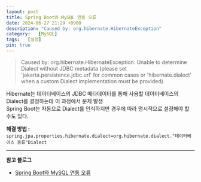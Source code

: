 ```yaml
---
layout: post
title: Spring Boot와 MySQL 연동 오류
date: 2024-06-27 21:29 +0900
description: "Caused by: org.hibernate.HibernateException"
category:   [MySQL]
tags:   [설정]
pin: true
---
```


> Caused by: org.hibernate.HibernateException: Unable to determine Dialect without JDBC metadata
(please set 'jakarta.persistence.jdbc.url' for common cases or 'hibernate.dialect' when a custom Dialect implementation must be provided)  

Hibernate는 데이터베이스의 JDBC 메타데이터를 통해 사용할 데이터베이스의 Dialect를 결정하는데 이 과정에서 문제 발생  
Spring Boot는 자동으로 Dialect를 인식하지만 경우에 따라 명시적으로 설정해야 할 수도 있다.  

**해결 방법 :** `spring.jpa.properties.hibernate.dialect=org.hibernate.dialect."데이터베이스 종류"Dialect`  
<script src="https://gist.github.com/1haann/21ce574c401c3346d5aa9fe6f83edece.js"></script>  

---

**참고 블로그**  
- [Spring Boot와 MySQL 연동 오류](https://velog.io/@jiwonblue/Spring-Boot%EC%99%80-MySQL-%EC%97%B0%EB%8F%99-%EC%98%A4%EB%A5%98)